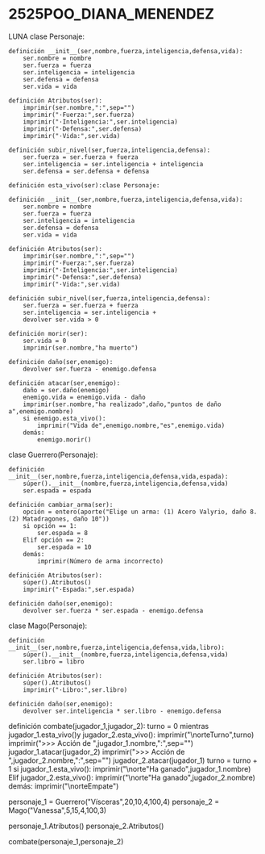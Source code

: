 # 2525POO_DIANA_MENENDEZ
LUNA
clase Personaje:

    definición __init__(ser,nombre,fuerza,inteligencia,defensa,vida):
        ser.nombre = nombre
        ser.fuerza = fuerza
        ser.inteligencia = inteligencia
        ser.defensa = defensa
        ser.vida = vida

    definición Atributos(ser):
        imprimir(ser.nombre,":",sep="")
        imprimir("·Fuerza:",ser.fuerza)
        imprimir("·Inteligencia:",ser.inteligencia)
        imprimir("·Defensa:",ser.defensa)
        imprimir("·Vida:",ser.vida)

    definición subir_nivel(ser,fuerza,inteligencia,defensa):
        ser.fuerza = ser.fuerza + fuerza
        ser.inteligencia = ser.inteligencia + inteligencia
        ser.defensa = ser.defensa + defensa

    definición esta_vivo(ser):clase Personaje:

    definición __init__(ser,nombre,fuerza,inteligencia,defensa,vida):
        ser.nombre = nombre
        ser.fuerza = fuerza
        ser.inteligencia = inteligencia
        ser.defensa = defensa
        ser.vida = vida

    definición Atributos(ser):
        imprimir(ser.nombre,":",sep="")
        imprimir("·Fuerza:",ser.fuerza)
        imprimir("·Inteligencia:",ser.inteligencia)
        imprimir("·Defensa:",ser.defensa)
        imprimir("·Vida:",ser.vida)

    definición subir_nivel(ser,fuerza,inteligencia,defensa):
        ser.fuerza = ser.fuerza + fuerza
        ser.inteligencia = ser.inteligencia + 
        devolver ser.vida > 0

    definición morir(ser):
        ser.vida = 0
        imprimir(ser.nombre,"ha muerto")

    definición daño(ser,enemigo):
        devolver ser.fuerza - enemigo.defensa

    definición atacar(ser,enemigo):
        daño = ser.daño(enemigo)
        enemigo.vida = enemigo.vida - daño
        imprimir(ser.nombre,"ha realizado",daño,"puntos de daño a",enemigo.nombre)
        si enemigo.esta_vivo():
            imprimir("Vida de",enemigo.nombre,"es",enemigo.vida)
        demás:
            enemigo.morir()


clase Guerrero(Personaje):

    definición __init__(ser,nombre,fuerza,inteligencia,defensa,vida,espada):
        súper().__init__(nombre,fuerza,inteligencia,defensa,vida)
        ser.espada = espada

    definición cambiar_arma(ser):
        opción = entero(aporte("Elige un arma: (1) Acero Valyrio, daño 8. (2) Matadragones, daño 10"))
        si opción == 1:
            ser.espada = 8
        Elif opción == 2:
            ser.espada = 10
        demás:
            imprimir(Número de arma incorrecto)

    definición Atributos(ser):
        súper().Atributos()
        imprimir("·Espada:",ser.espada)

    definición daño(ser,enemigo):
        devolver ser.fuerza * ser.espada - enemigo.defensa


clase Mago(Personaje):

    definición __init__(ser,nombre,fuerza,inteligencia,defensa,vida,libro):
        súper().__init__(nombre,fuerza,inteligencia,defensa,vida)
        ser.libro = libro

    definición Atributos(ser):
        súper().Atributos()
        imprimir("·Libro:",ser.libro)

    definición daño(ser,enemigo):
        devolver ser.inteligencia * ser.libro - enemigo.defensa


definición combate(jugador_1,jugador_2):
    turno = 0
    mientras jugador_1.esta_vivo()y jugador_2.esta_vivo():
        imprimir("\norteTurno",turno)
        imprimir(">>> Acción de ",jugador_1.nombre,":",sep="")
        jugador_1.atacar(jugador_2)
        imprimir(">>> Acción de ",jugador_2.nombre,":",sep="")
        jugador_2.atacar(jugador_1)
        turno = turno + 1
    si jugador_1.esta_vivo():
        imprimir("\norte"Ha ganado",jugador_1.nombre)
    Elif jugador_2.esta_vivo():
        imprimir("\norte"Ha ganado",jugador_2.nombre)
    demás:
        imprimir("\norteEmpate")


personaje_1 = Guerrero("Vísceras",20,10,4,100,4)
personaje_2 = Mago("Vanessa",5,15,4,100,3)

personaje_1.Atributos()
personaje_2.Atributos()

combate(personaje_1,personaje_2)